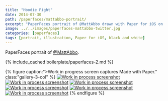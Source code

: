 ```yaml
---
title: "Hoodie Fight"
date: 2014-07-30
path: /paperfaces/mattabbo-portrait/
excerpt: "PaperFaces portrait of @MattAbbo drawn with Paper for iOS on an iPad."
image: ../../images/paperfaces-mattabbo-twitter.jpg
categories: [paperfaces]
tags: [portrait, illustration, Paper for iOS, black and white]
---
```


PaperFaces portrait of [@MattAbbo](https://twitter.com/mattabbo).

{% include_cached boilerplate/paperfaces-2.md %}

{% figure caption:">Work in progress screen captures Made with Paper." class:"gallery-3-col" %}
[![Work in process screenshot](../../images/paperfaces-mattabbo-process-1-600.jpg)](../../images/paperfaces-mattabbo-process-1-lg.jpg) [![Work in process screenshot](../../images/paperfaces-mattabbo-process-2-600.jpg)](../../images/paperfaces-mattabbo-process-2-lg.jpg) [![Work in process screenshot](../../images/paperfaces-mattabbo-process-3-600.jpg)](../../images/paperfaces-mattabbo-process-3-lg.jpg) [![Work in process screenshot](../../images/paperfaces-mattabbo-process-4-600.jpg)](../../images/paperfaces-mattabbo-process-4-lg.jpg) [![Work in process screenshot](../../images/paperfaces-mattabbo-process-5-600.jpg)](../../images/paperfaces-mattabbo-process-5-lg.jpg) [![Work in process screenshot](../../images/paperfaces-mattabbo-process-6-600.jpg)](../../images/paperfaces-mattabbo-process-6-lg.jpg)
{% endfigure %}
